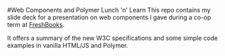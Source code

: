 #Web Components and Polymer Lunch 'n' Learn
This repo contains my slide deck for a presentation on web components I gave during a co-op term at [FreshBooks](www.freshbooks.com).

It offers a summary of the new W3C specifications and some simple code examples in vanilla HTML/JS and Polymer.
